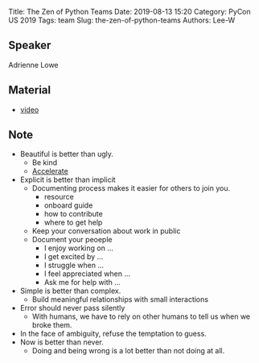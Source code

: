 Title: The Zen of Python Teams
Date: 2019-08-13 15:20
Category: PyCon US 2019
Tags: team
Slug: the-zen-of-python-teams
Authors: Lee-W

## Speaker
Adrienne Lowe

## Material
* [video](https://www.youtube.com/watch?v=WZ8FEB4J8-c)

## Note
* Beautiful is better than ugly.
    * Be kind
    * [Accelerate](https://www.amazon.com/Accelerate-Software-Performing-Technology-Organizations-ebook/dp/B07B9F83WM/ref=tmm_kin_swatch_0?_encoding=UTF8&qid=&sr=)
* Explicit is better than implicit
    * Documenting process makes it easier for others to join you.
        * resource
        * onboard guide
        * how to contribute
        * where to get help
    * Keep your conversation about work in public
    * Document your peoeple
        * I enjoy working on ...
        * I get excited by ...
        * I struggle when ...
        * I feel appreciated when ...
        * Ask me for help with ...
* Simple is better than complex.
    * Build meaningful relationships with small interactions
* Error should never pass silently
    * With humans, we have to rely on other humans to tell us when we broke them.
* In the face of ambiguity, refuse the temptation to guess.
* Now is better than never.
    * Doing and being wrong is a lot better than not doing at all.
